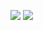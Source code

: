 

![](https://github.com/botchGNU/github-stats/blob/master/generated/overview.svg)
![](https://github.com/botchGNU/github-stats/blob/master/generated/languages.svg)
